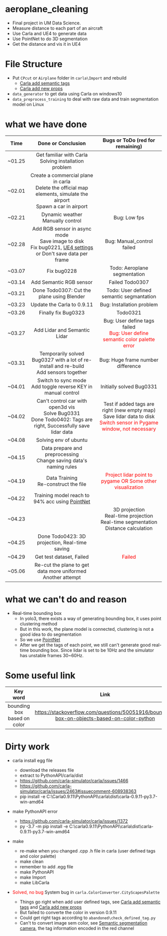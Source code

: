 # aeroplane_cleaning

* Final project in UM Data Science.
* Measure distance to each part of an aircraft
* Use Carla and UE4 to generate data
* Use PointNet to do 3D segmentation
* Get the distance and vis it in UE4

# File Structure

* Put `CPcut` or `Airplane` folder in `carla\Import` and rebuild
  * [Carla add semantic tags](https://carla.readthedocs.io/en/0.9.11/tuto_D_create_semantic_tags/)
  * [Carla add new props](https://carla.readthedocs.io/en/0.9.11/tuto_A_add_props/)
* `data_generator` to get data using Carla on windows10
* `data_preprocess_training` to deal with raw data and train segmentation model on Linux


# what we have done

| Time | Done or Conclusion | Bugs or ToDo (red for remaining) |
| :-: | :-: | :-: | 
| ~01.25 | Get familiar with Carla <br> Solving installation problem | |
| ~02.01 | Create a commercial plane in carla <br> Delete the official map elements,  simulate the airport <br> Spawn a car in airport |  |
| ~02.21 | Dynamic weather <br> Manually control | Bug: Low fps |
| ~02.28 | Add RGB sensor in async mode <br> Save image to disk <br> Fix bug0221, [UE4 settings](https://carla.readthedocs.io/en/0.9.11/build_faq/) or Don't save data per frame | Bug: Manual_control failed |
| ~03.07 | Fix bug0228 | Todo: Aeroplane segmentation |
| ~03.14 | Add Semantic RGB sensor | Failed Todo0307 |
| ~03.21 | Done Todo0307: Cut the plane using Blender  | Todo: User defined semantic segmantation |
| ~03.23 | Update the Carla to 0.9.11  | Bug: Installation problem |
| ~03.26 | Finally fix Bug0323 | Todo0321 |
| ~03.27 | Add Lidar and Semantic Lidar | Bug: User define tags failed <br> <font color=red>Bug: User define semantic color palette error</font> |
| ~03.31 | Temporarily solved Bug0327 with a lot of re-install and re-build <br> Add sensors together | Bug: Huge frame number difference |
| ~04.01 | Switch to sync mode <br> Add toggle reverse KEY in manual control |  Initially solved Bug0331 |
| ~04.02 | Can't control car with open3d vis <br> Solve Bug0331 <br> Done Todo0402: Tags are right, Successfully save lidar data | Test if added tags are right (new empty map) <br> Save lidar data to disk <br> <font color=red>Switch sensor in Pygame window, not necessary</font> |
| ~04.08 | Solving env of ubuntu | |
| ~04.15 | Data prepare and preprocessing <br> Change saving data's naming rules | |
| ~04.19 | Data Training <br> Re-construct the file | <font color=red> Project lidar point to pygame OR Some other visualization</font> |
| ~04.22 | Training model reach to 94% acc using [PointNet](https://arxiv.org/abs/1612.00593) | |
| ~04.23 | | 3D projection <br> Real-time projection <br> Real-time segmentation <br> Distance calculation |
| ~04.25 | Done Todo0423: 3D projection, Real-time saving | |
| ~04.29 | Get test dataset, Failed | <font color=red>Failed</font> |
| ~05.06 | Re-cut the plane to get data more uniformed <br> Another attempt |


# what we can't do and reason

* Real-time bounding box
  * In yolo3, there exists a way of generating bounding box, it uses point clustering method
  * But in this work, the plane model is connected, clustering is not a good idea to do segmentation
  * So we use [PointNet](https://arxiv.org/abs/1612.00593)
  * After we get the tags of each point, we still can't generate good real-time bounding box. Since lidar is set to be 10Hz and the simulator has unstable frames 30~60Hz.

# Some useful link

| Key word | Link |
| :-: | :-: |
| bounding box based on color | https://stackoverflow.com/questions/50051916/bounding-box-on-objects-based-on-color-python |


# Dirty work

* carla install egg file
  * download the releases file
  * extract to PythonAPI/carla/dist
  * https://github.com/carla-simulator/carla/issues/1466
  * https://github.com/carla-simulator/carla/issues/2463#issuecomment-608938363
  * pip install -e C:\Carla0.9.11\PythonAPI\carla\dist\carla-0.9.11-py3.7-win-amd64

* make PythonAPI error
  * https://github.com/carla-simulator/carla/issues/1372
  * py -3.7 -m pip install -e C:\carla0.9.11\PythonAPI\carla\dist\carla-0.9.11-py3.7-win-amd64

* make
  * re-make when you changed .cpp .h file in carla (user defined tags and color palette)
  * make clean
  * remember to add .egg file
  * make PythonAPI
  * make Import
  * make LibCarla

* <font color=red> Solved, no bug </font> System bug in `carla.ColorConverter.CityScapesPalette`
  * Things go right when add user defined tags, see [Carla add semantic tags](https://carla.readthedocs.io/en/0.9.11/tuto_D_create_semantic_tags/) and [Carla add new props](https://carla.readthedocs.io/en/0.9.11/tuto_A_add_props/)
  * But failed to converte the color in version 0.9.11
  * Could get right tags according to `abandoned\check_defined_tag.py`
  * Can't to convert image sem color, see [Semantic segmentation camera](https://carla.readthedocs.io/en/0.9.11/ref_sensors/#semantic-segmentation-camera),  the tag information encoded in the red channel
